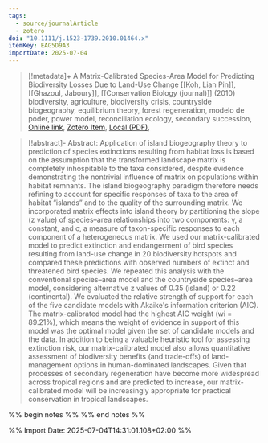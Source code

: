 ```yaml
---
tags:
  - source/journalArticle
  - zotero
doi: "10.1111/j.1523-1739.2010.01464.x"
itemKey: EAG5D9A3
importDate: 2025-07-04
---
```

>[!metadata]+
> A Matrix-Calibrated Species-Area Model for Predicting Biodiversity Losses Due to Land-Use Change
> [[Koh, Lian Pin]], [[Ghazoul, Jaboury]], 
> [[Conservation Biology (journal)]] (2010)
> biodiversity, agriculture, biodiversity crisis, countryside biogeography, equilibrium theory, forest regeneration, modelo de poder, power model, reconciliation ecology, secondary succession, 
> [Online link](https://onlinelibrary.wiley.com/doi/abs/10.1111/j.1523-1739.2010.01464.x), [Zotero Item](zotero://select/library/items/EAG5D9A3), [Local (PDF)](file://C:/Users/aburg/Documents/references/zotero/storage/DGG8EQVE/Koh2010_MatrixCalibratedSpeciesArea.pdf), 

>[!abstract]-
>Abstract: Application of island biogeography theory to prediction of species extinctions resulting from habitat loss is based on the assumption that the transformed landscape matrix is completely inhospitable to the taxa considered, despite evidence demonstrating the nontrivial influence of matrix on populations within habitat remnants. The island biogeography paradigm therefore needs refining to account for specific responses of taxa to the area of habitat “islands” and to the quality of the surrounding matrix. We incorporated matrix effects into island theory by partitioning the slope (z value) of species–area relationships into two components: γ, a constant, and σ, a measure of taxon-specific responses to each component of a heterogeneous matrix. We used our matrix-calibrated model to predict extinction and endangerment of bird species resulting from land-use change in 20 biodiversity hotspots and compared these predictions with observed numbers of extinct and threatened bird species. We repeated this analysis with the conventional species–area model and the countryside species–area model, considering alternative z values of 0.35 (island) or 0.22 (continental). We evaluated the relative strength of support for each of the five candidate models with Akaike's information criterion (AIC). The matrix-calibrated model had the highest AIC weight (wi = 89.21%), which means the weight of evidence in support of this model was the optimal model given the set of candidate models and the data. In addition to being a valuable heuristic tool for assessing extinction risk, our matrix-calibrated model also allows quantitative assessment of biodiversity benefits (and trade-offs) of land-management options in human-dominated landscapes. Given that processes of secondary regeneration have become more widespread across tropical regions and are predicted to increase, our matrix-calibrated model will be increasingly appropriate for practical conservation in tropical landscapes.

%% begin notes %% 
%% end notes %%

%% Import Date: 2025-07-04T14:31:01.108+02:00 %%
